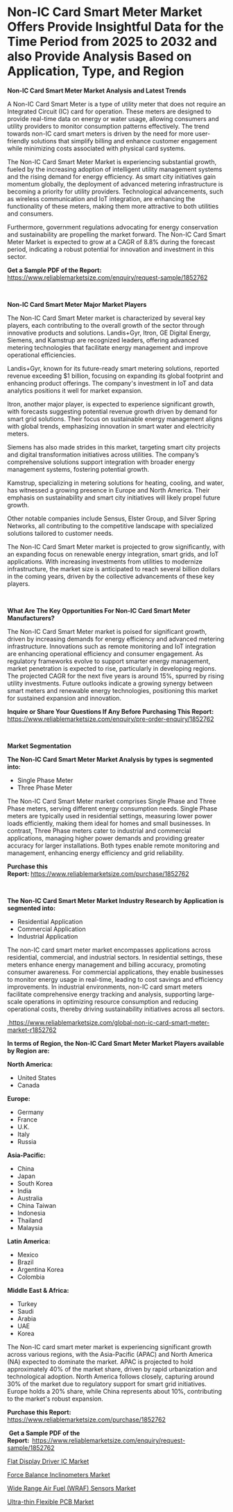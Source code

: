 <p><h1>Non-IC Card Smart Meter Market Offers Provide Insightful Data for the Time Period from 2025 to 2032 and also Provide Analysis Based on Application, Type, and Region</h1></p><p><strong>Non-IC Card Smart Meter Market Analysis and Latest Trends</strong></p>
<p><p>A Non-IC Card Smart Meter is a type of utility meter that does not require an Integrated Circuit (IC) card for operation. These meters are designed to provide real-time data on energy or water usage, allowing consumers and utility providers to monitor consumption patterns effectively. The trend towards non-IC card smart meters is driven by the need for more user-friendly solutions that simplify billing and enhance customer engagement while minimizing costs associated with physical card systems.</p><p>The Non-IC Card Smart Meter Market is experiencing substantial growth, fueled by the increasing adoption of intelligent utility management systems and the rising demand for energy efficiency. As smart city initiatives gain momentum globally, the deployment of advanced metering infrastructure is becoming a priority for utility providers. Technological advancements, such as wireless communication and IoT integration, are enhancing the functionality of these meters, making them more attractive to both utilities and consumers.</p><p>Furthermore, government regulations advocating for energy conservation and sustainability are propelling the market forward. The Non-IC Card Smart Meter Market is expected to grow at a CAGR of 8.8% during the forecast period, indicating a robust potential for innovation and investment in this sector.</p></p>
<p><strong>Get a Sample PDF of the Report:&nbsp;</strong> <a href="https://www.reliablemarketsize.com/enquiry/request-sample/1852762?utm_campaign=1840&utm_medium=2&utm_source=Github&utm_content=ia&utm_term=07042025&utm_id=non-ic-card-smart-meter">https://www.reliablemarketsize.com/enquiry/request-sample/1852762</a></p>
<p>&nbsp;</p>
<p><strong>Non-IC Card Smart Meter Major Market Players</strong></p>
<p><p>The Non-IC Card Smart Meter market is characterized by several key players, each contributing to the overall growth of the sector through innovative products and solutions. Landis+Gyr, Itron, GE Digital Energy, Siemens, and Kamstrup are recognized leaders, offering advanced metering technologies that facilitate energy management and improve operational efficiencies.</p><p>Landis+Gyr, known for its future-ready smart metering solutions, reported revenue exceeding $1 billion, focusing on expanding its global footprint and enhancing product offerings. The company's investment in IoT and data analytics positions it well for market expansion. </p><p>Itron, another major player, is expected to experience significant growth, with forecasts suggesting potential revenue growth driven by demand for smart grid solutions. Their focus on sustainable energy management aligns with global trends, emphasizing innovation in smart water and electricity meters.</p><p>Siemens has also made strides in this market, targeting smart city projects and digital transformation initiatives across utilities. The company’s comprehensive solutions support integration with broader energy management systems, fostering potential growth.</p><p>Kamstrup, specializing in metering solutions for heating, cooling, and water, has witnessed a growing presence in Europe and North America. Their emphasis on sustainability and smart city initiatives will likely propel future growth. </p><p>Other notable companies include Sensus, Elster Group, and Silver Spring Networks, all contributing to the competitive landscape with specialized solutions tailored to customer needs. </p><p>The Non-IC Card Smart Meter market is projected to grow significantly, with an expanding focus on renewable energy integration, smart grids, and IoT applications. With increasing investments from utilities to modernize infrastructure, the market size is anticipated to reach several billion dollars in the coming years, driven by the collective advancements of these key players.</p></p>
<p>&nbsp;</p>
<p><strong>What Are The Key Opportunities For Non-IC Card Smart Meter Manufacturers?</strong></p>
<p><p>The Non-IC Card Smart Meter market is poised for significant growth, driven by increasing demands for energy efficiency and advanced metering infrastructure. Innovations such as remote monitoring and IoT integration are enhancing operational efficiency and consumer engagement. As regulatory frameworks evolve to support smarter energy management, market penetration is expected to rise, particularly in developing regions. The projected CAGR for the next five years is around 15%, spurred by rising utility investments. Future outlooks indicate a growing synergy between smart meters and renewable energy technologies, positioning this market for sustained expansion and innovation.</p></p>
<p><strong>Inquire or Share Your Questions If Any Before Purchasing This Report:</strong> <a href="https://www.reliablemarketsize.com/enquiry/pre-order-enquiry/1852762?utm_campaign=1840&utm_medium=2&utm_source=Github&utm_content=ia&utm_term=07042025&utm_id=non-ic-card-smart-meter">https://www.reliablemarketsize.com/enquiry/pre-order-enquiry/1852762</a></p>
<p>&nbsp;</p>
<p><strong>Market Segmentation</strong></p>
<p><strong>The Non-IC Card Smart Meter Market Analysis by types is segmented into:</strong></p>
<p><ul><li>Single Phase Meter</li><li>Three Phase Meter</li></ul></p>
<p><p>The Non-IC Card Smart Meter market comprises Single Phase and Three Phase meters, serving different energy consumption needs. Single Phase meters are typically used in residential settings, measuring lower power loads efficiently, making them ideal for homes and small businesses. In contrast, Three Phase meters cater to industrial and commercial applications, managing higher power demands and providing greater accuracy for larger installations. Both types enable remote monitoring and management, enhancing energy efficiency and grid reliability.</p></p>
<p><strong>Purchase this Report:&nbsp;</strong><a href="https://www.reliablemarketsize.com/purchase/1852762?utm_campaign=1840&utm_medium=2&utm_source=Github&utm_content=ia&utm_term=07042025&utm_id=non-ic-card-smart-meter">https://www.reliablemarketsize.com/purchase/1852762</a></p>
<p>&nbsp;</p>
<p><strong>The Non-IC Card Smart Meter Market Industry Research by Application is segmented into:</strong></p>
<p><ul><li>Residential Application</li><li>Commercial Application</li><li>Industrial Application</li></ul></p>
<p><p>The non-IC card smart meter market encompasses applications across residential, commercial, and industrial sectors. In residential settings, these meters enhance energy management and billing accuracy, promoting consumer awareness. For commercial applications, they enable businesses to monitor energy usage in real-time, leading to cost savings and efficiency improvements. In industrial environments, non-IC card smart meters facilitate comprehensive energy tracking and analysis, supporting large-scale operations in optimizing resource consumption and reducing operational costs, thereby driving sustainability initiatives across all sectors.</p></p>
<p><a href="https://www.reliablemarketsize.com/global-non-ic-card-smart-meter-market-r1852762?utm_campaign=1840&utm_medium=2&utm_source=Github&utm_content=ia&utm_term=07042025&utm_id=non-ic-card-smart-meter">&nbsp;https://www.reliablemarketsize.com/global-non-ic-card-smart-meter-market-r1852762</a></p>
<p><strong>In terms of Region, the Non-IC Card Smart Meter Market Players available by Region are:</strong></p>
<p>
    <p> <strong> North America: </strong>
        <ul>
            <li>United States</li>
            <li>Canada</li>
        </ul>
        </p> 
    <p> <strong> Europe: </strong>
        <ul>
            <li>Germany</li>
            <li>France</li>
            <li>U.K.</li>
            <li>Italy</li>
            <li>Russia</li>
        </ul>
        </p> 
    <p> <strong> Asia-Pacific: </strong>
        <ul>
            <li>China</li>
            <li>Japan</li>
            <li>South Korea</li>
            <li>India</li>
            <li>Australia</li>
            <li>China Taiwan</li>
            <li>Indonesia</li>
            <li>Thailand</li>
            <li>Malaysia</li>
        </ul>
        </p> 
    <p> <strong> Latin America: </strong>
        <ul>
            <li>Mexico</li>
            <li>Brazil</li>
            <li>Argentina Korea</li>
            <li>Colombia</li>
        </ul>
        </p> 
    <p> <strong> Middle East & Africa: </strong>
        <ul>
            <li>Turkey</li>
            <li>Saudi</li>
            <li>Arabia</li>
            <li>UAE</li>
            <li>Korea</li>
        </ul>
    </p>
    </p>
<p><p>The Non-IC card smart meter market is experiencing significant growth across various regions, with the Asia-Pacific (APAC) and North America (NA) expected to dominate the market. APAC is projected to hold approximately 40% of the market share, driven by rapid urbanization and technological adoption. North America follows closely, capturing around 30% of the market due to regulatory support for smart grid initiatives. Europe holds a 20% share, while China represents about 10%, contributing to the market's robust expansion.</p></p>
<p><strong>Purchase this Report: </strong><a href="https://www.reliablemarketsize.com/purchase/1852762?utm_campaign=1840&utm_medium=2&utm_source=Github&utm_content=ia&utm_term=07042025&utm_id=non-ic-card-smart-meter">https://www.reliablemarketsize.com/purchase/1852762</a></p>
<p>&nbsp;<strong>Get a Sample PDF of the Report:&nbsp;&nbsp;</strong><a href="https://www.reliablemarketsize.com/enquiry/request-sample/1852762?utm_campaign=1840&utm_medium=2&utm_source=Github&utm_content=ia&utm_term=07042025&utm_id=non-ic-card-smart-meter">https://www.reliablemarketsize.com/enquiry/request-sample/1852762</a></p>
<p><strong></strong></p>
<p><p><a href="https://github.com/vimar16th/Market-Research-Report-List-7/blob/main/flat-display-driver-ic-market.md?utm_campaign=1840&utm_medium=2&utm_source=Github&utm_content=ia&utm_term=07042025&utm_id=non-ic-card-smart-meter">Flat Display Driver IC Market</a></p><p><a href="https://github.com/guzmabugbyf1/Market-Research-Report-List-1/blob/main/force-balance-inclinometers-market.md?utm_campaign=1840&utm_medium=2&utm_source=Github&utm_content=ia&utm_term=07042025&utm_id=non-ic-card-smart-meter">Force Balance Inclinometers Market</a></p><p><a href="https://github.com/melascalbirp/Market-Research-Report-List-1/blob/main/wide-range-air-fuel-wraf-sensors-market.md?utm_campaign=1840&utm_medium=2&utm_source=Github&utm_content=ia&utm_term=07042025&utm_id=non-ic-card-smart-meter">Wide Range Air Fuel (WRAF) Sensors Market</a></p><p><a href="https://github.com/gallatannyv6/Market-Research-Report-List-1/blob/main/ultra-thin-flexible-pcb-market.md?utm_campaign=1840&utm_medium=2&utm_source=Github&utm_content=ia&utm_term=07042025&utm_id=non-ic-card-smart-meter">Ultra-thin Flexible PCB Market</a></p></p>